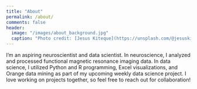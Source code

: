 ```yaml
---
title: "About"
permalink: /about/
comments: false
header:
  image: "/images/about_background.jpg"
  caption: "Photo credit: [Jesus Kiteque](https://unsplash.com/@jesuskiteque?utm_medium=referral&utm_campaign=photographer-credit&utm_content=creditBadge)"
---
```


I’m an aspiring neuroscientist and data scientist. In neuroscience, I analyzed and processed functional magnetic resonance imaging data. In data science, I utilized Python and R programming, Excel visualizations, and Orange data mining as part of my upcoming weekly data science project. I love working on projects together, so feel free to reach out for collaboration!
